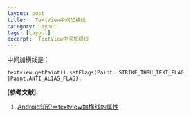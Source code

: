 ```yaml
---
layout: post
title:   TextView中间加横线
category: Layout
tags: [Layout]
excerpt:  TextView中间加横线
---
```


中间加横线是：

	textview.getPaint().setFlags(Paint. STRIKE_THRU_TEXT_FLAG |Paint.ANTI_ALIAS_FLAG);

**[参考文献]**

1. [Android知识点textview加横线的属性](https://www.cnblogs.com/chungeguo/archive/2011/12/16/2290392.html "Android知识点textview加横线的属性")

